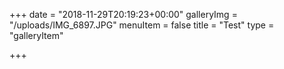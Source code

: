 +++
date = "2018-11-29T20:19:23+00:00"
galleryImg = "/uploads/IMG_6897.JPG"
menuItem = false
title = "Test"
type = "galleryItem"

+++
